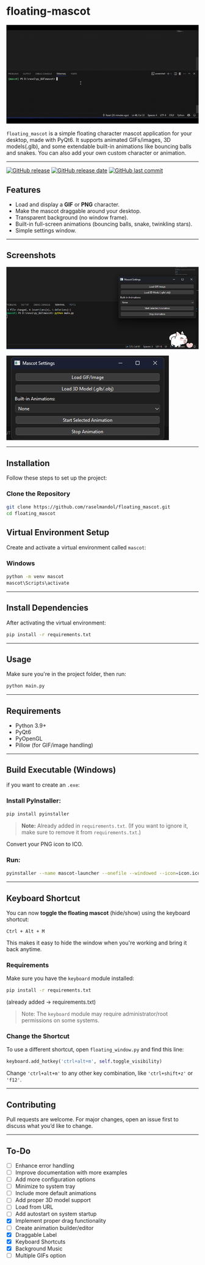 # floating-mascot

![GUI Preview](https://raw.githubusercontent.com/raselmandol/floating_mascot/refs/heads/main/assets/floating_mascot.gif)


`floating_mascot` is a simple floating character mascot application for your desktop, made with PyQt6. It supports animated GIFs/images, 3D models(.glb), and some extendable built-in animations like bouncing balls and snakes. You can also add your own custom character or animation.


---

[![GitHub release](https://img.shields.io/github/v/release/raselmandol/floating_mascot)](#) [![GitHub release date](https://img.shields.io/github/release-date/raselmandol/floating_mascot)](#) [![GitHub last commit](https://img.shields.io/github/last-commit/raselmandol/floating_mascot)](#)


## Features

- Load and display a **GIF** or **PNG** character.
- Make the mascot draggable around your desktop.
- Transparent background (no window frame).
- Built-in full-screen animations (bouncing balls, snake, twinkling stars).
- Simple settings window.


---

## Screenshots

![GUI Preview](https://raw.githubusercontent.com/raselmandol/floating_mascot/refs/heads/main/assets/screenshot_1.png)

![GUI Preview](https://raw.githubusercontent.com/raselmandol/floating_mascot/refs/heads/main/assets/screenshot_2.png)

---

## Installation

Follow these steps to set up the project:

### Clone the Repository

```bash
git clone https://github.com/raselmandol/floating_mascot.git
cd floating_mascot
```

## Virtual Environment Setup

Create and activate a virtual environment called `mascot`:

### Windows

```bash
python -m venv mascot
mascot\Scripts\activate
```

---

##  Install Dependencies

After activating the virtual environment:

```bash
pip install -r requirements.txt
```

---
## Usage

Make sure you're in the project folder, then run:

```bash
python main.py
```

---


##  Requirements

- Python 3.9+
- PyQt6
- PyOpenGL
- Pillow (for GIF/image handling)

---

##  Build Executable (Windows)

if you want to create an `.exe`:

### Install PyInstaller:
   ```bash
   pip install pyinstaller
   ```

> **Note:** Already added in `requirements.txt`. (If you want to ignore it, make sure to remove it from `requirements.txt`.)


Convert your PNG icon to ICO.

### Run:
   ```bash
   pyinstaller --name mascot-launcher --onefile --windowed --icon=icon.ico main.py
   ```

---

## Keyboard Shortcut

You can now **toggle the floating mascot** (hide/show) using the keyboard shortcut:

```
Ctrl + Alt + M
```

This makes it easy to hide the window when you're working and bring it back anytime.

### Requirements

Make sure you have the `keyboard` module installed:

```bash
pip install -r requirements.txt
```
(already added -> requirements.txt)

> Note: The `keyboard` module may require administrator/root permissions on some systems.

### Change the Shortcut

To use a different shortcut, open `floating_window.py` and find this line:

```python
keyboard.add_hotkey('ctrl+alt+m', self.toggle_visibility)
```

Change `'ctrl+alt+m'` to any other key combination, like `'ctrl+shift+z'` or `'f12'`.

---

## Contributing

Pull requests are welcome. For major changes, open an issue first to discuss what you’d like to change.

---

## To-Do

- [ ]  Enhance error handling  
- [ ]  Improve documentation with more examples  
- [ ]  Add more configuration options  
- [ ]  Minimize to system tray  
- [ ]  Include more default animations  
- [ ]  Add proper 3D model support  
- [ ]  Load from URL  
- [ ]  Add autostart on system startup  
- [x]  Implement proper drag functionality  
- [ ]  Create animation builder/editor  
- [x]  Draggable Label
- [x]  Keyboard Shortcuts
- [x]  Background Music 
- [ ]  Multiple GIFs option